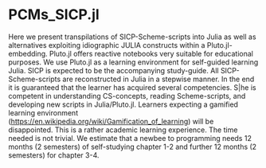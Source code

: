 # PCMs_SICP.jl
Here we present transpilations of SICP-Scheme-scripts into Julia as well as alternatives exploiting idiographic JULIA constructs within a Pluto.jl-embedding. Pluto.jl offers reactive notebooks very suitable for educational purposes. We use Pluto.jl as a learning environment for self-guided learning Julia. SICP is expected to be the accompanying study-guide. All SICP-Scheme-scripts are reconstructed in Julia in a stepwise manner. In the end it is guaranteed that the learner has acquired several competencies. S|he is competent in understanding CS-concepts, reading Scheme-scripts, and developing new scripts in Julia/Pluto.jl. Learners expecting a gamified learning environment (https://en.wikipedia.org/wiki/Gamification_of_learning) will be disappointed. This is a rather academic learning experience. The time needed is not trivial. We estimate that a newbee to programming needs 12 months (2 semesters) of self-studying chapter 1-2 and further 12 months (2 semesters) for chapter 3-4.
